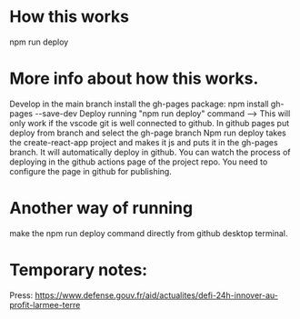 # How this works
npm run deploy


# More info about how this works.
Develop in the main branch
install the gh-pages package:     npm install gh-pages --save-dev
Deploy running "npm run deploy" command   --> This will only work if the vscode git is well connected to github.
In github pages put deploy from branch and select the gh-page branch
Npm run deploy takes the create-react-app project and makes it js and puts it in the gh-pages branch. It will automatically deploy in github. You can watch the process of deploying in the github actions page of the project repo. You need to configure the page in github for publishing.

# Another way of running
make the npm run deploy command directly from github desktop terminal.
 
# Temporary notes:
Press: https://www.defense.gouv.fr/aid/actualites/defi-24h-innover-au-profit-larmee-terre

